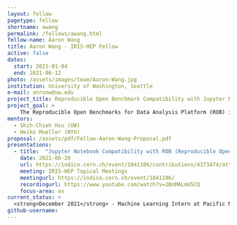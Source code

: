 ```yaml
---
layout: fellow
pagetype: fellow
shortname: awang
permalink: /fellows/awang.html
fellow-name: Aaron Wang
title: Aaron Wang - IRIS-HEP Fellow
active: false
dates:
  start: 2021-01-04
  end: 2021-06-12
photo: /assets/images/team/Aaron-Wang.jpg
institution: University of Washington, Seattle
e-mail: anrunw@uw.edu
project_title: Reproducible Open Benchmark Compatibility with Jupyter Notebook
project_goal: >
    The Reproducible Open Benchmarks for Data Analysis Platform (ROB) is a platform that allows for the evaluation of different data analysis algorithms in a controlled competition-style format. But, it currently does not support python notebooks as input. The goal of this project is to add support for jupyter notebooks to the ROB.
mentors:
  - Shih-Chieh Hsu (UW)
  - Heiko Mueller (NYU)
proposal: /assets/pdf/Fellow-Aaron-Wang-Proposal.pdf
presentations:
  - title:  "Jupyter Notebook Compatibility with ROB (Reproducible Open Benchmarks for Data Analysis Platform"
    date: 2021-06-28
    url: https://indico.cern.ch/event/1041106/contributions/4373474/attachments/2272487/3859697/6_28%20IRIS-HEP.pdf
    meeting: IRIS-HEP Topical Meetings
    meetingurl: https://indico.cern.ch/event/1041106/
    recordingurl: https://www.youtube.com/watch?v=2BnMALmU5CQ
    focus-area: as
current_status: >
  <strong>December 2021</strong> - Machine Learning Intern at Pacific Northwest National Lab, Undergraduate Research Assistant at University of Washington Elementary Particle Experiment Group
github-username:
---
```


